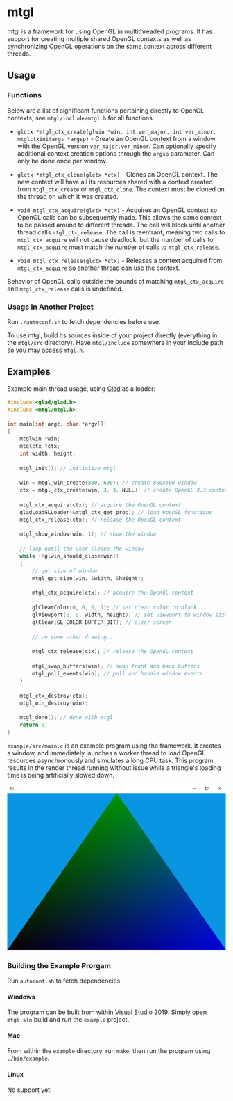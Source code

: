 # mtgl

mtgl is a framework for using OpenGL in multithreaded programs. It
has support for creating multiple shared OpenGL contexts as well as
synchronizing OpenGL operations on the same context across different
threads.

## Usage

### Functions

Below are a list of significant functions pertaining directly to
OpenGL contexts, see `mtgl/include/mtgl.h` for all functions.

* `glctx *mtgl_ctx_create(glwin *win, int ver_major, int ver_minor, mtglctxinitargs *argsp)` - 
Create an OpenGL context from a window with the OpenGL version
`ver_major.ver_minor`. Can optionally specify additional context
creation options through the `argsp` parameter. Can only be done
once per window.

* `glctx *mtgl_ctx_clone(glctx *ctx)` - Clones an OpenGL context. The
new context will have all its resources shared with a context created
from `mtgl_ctx_create` or `mtgl_ctx_clone`. The context must be cloned
on the thread on which it was created.

* `void mtgl_ctx_acquire(glctx *ctx)` - Acquires an OpenGL context so
OpenGL calls can be subsequently made. This allows the same context
to be passed around to different threads. The call will block until
another thread calls `mtgl_ctx_release`. The call is reentrant,
meaning two calls to `mtgl_ctx_acquire` will not cause deadlock, but
the number of calls to `mtgl_ctx_acquire` must match the number of
calls to `mtgl_ctx_release`.

* `void mtgl_ctx_release(glctx *ctx)` - Releases a context acquired
from `mtgl_ctx_acquire` so another thread can use the context.

Behavior of OpenGL calls outside the bounds of matching
`mtgl_ctx_acquire` and `mtgl_ctx_release` calls is undefined.

### Usage in Another Project

Run `./autoconf.sh` to fetch dependencies before use.

To use mtgl, build its sources inside of your project directly
(everything in the `mtgl/src` directory). Have `mtgl/include`
somewhere in your include path so you may access `mtgl.h`.

## Examples

Example main thread usage, using [Glad](https://glad.dav1d.de/) as
a loader:
```c
#include <glad/glad.h>
#include <mtgl/mtgl.h>

int main(int argc, char *argv[])
{
	mtglwin *win;
	mtglctx *ctx;
	int width, height;

	mtgl_init(); // initialize mtgl

	win = mtgl_win_create(800, 600); // create 800x600 window
	ctx = mtgl_ctx_create(win, 3, 3, NULL); // create OpenGL 3.3 context

	mtgl_ctx_acquire(ctx); // acquire the OpenGL context
	gladLoadGLLoader(&mtgl_ctx_get_proc); // load OpenGL functions
	mtgl_ctx_release(ctx); // release the OpenGL context

	mtgl_show_window(win, 1); // show the window

	// loop until the user closes the window
	while (!glwin_should_close(win))
	{
		// get size of window
		mtgl_get_size(win, &width, &height);

		mtgl_ctx_acquire(ctx); // acquire the OpenGL context

		glClearColor(0, 0, 0, 1); // set clear color to black
		glViewport(0, 0, width, height); // set viewport to window size
		glClear(GL_COLOR_BUFFER_BIT); // clear screen

		// do some other drawing...

		mtgl_ctx_release(ctx); // release the OpenGL context

		mtgl_swap_buffers(win); // swap front and back buffers
		mtgl_poll_events(win); // poll and handle window events
	}

	mtgl_ctx_destroy(ctx);
	mtgl_win_destroy(win);

	mtgl_done(); // done with mtgl
	return 0;
}
```

`example/src/main.c` is an example program using the framework.
It creates a window, and immediately launches a worker thread to
load OpenGL resources asynchronously and simulates a long CPU task.
This program results in the render thread running without issue
while a triangle's loading time is being artificially slowed down.

<p align="center">
  <img src="images/tri.png">
</p>

### Building the Example Prorgam

Run `autoconf.sh` to fetch dependencies.

#### Windows

The program can be built from within Visual Studio 2019. Simply open
`mtgl.sln` build and run the `example` project.

#### Mac

From within the `example` directory, run `make`, then run the program
using `./bin/example`.

#### Linux

No support yet!